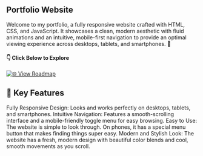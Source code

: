 ## Portfolio Website
Welcome to my portfolio, a fully responsive website crafted with HTML, CSS, and JavaScript. It showcases a clean, modern aesthetic with fluid animations and an intuitive, mobile-first navigation to provide an optimal viewing experience across desktops, tablets, and smartphones. 📱
#### 👇 Click Below to Explore

[![🌐 View Roadmap](https://img.shields.io/badge/Roadmap-Live%20Site-0A192F?style=for-the-badge&logo=github&logoColor=white)](https://anubhavy-05.github.io/portfolio/index.html)
## 📱 Key Features
Fully Responsive Design: Looks and works perfectly on desktops, tablets, and smartphones.
Intuitive Navigation: Features a smooth-scrolling interface and a mobile-friendly toggle menu for easy browsing.
Easy to Use: The website is simple to look through. On phones, it has a special menu button that makes finding things super easy.
Modern and Stylish Look: The website has a fresh, modern design with beautiful color blends and cool, smooth movements as you scroll.
